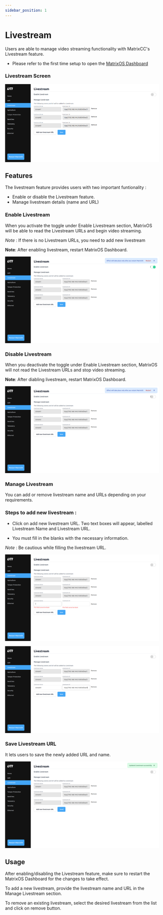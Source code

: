 ```yaml
---
sidebar_position: 1
---
```


# Livestream

Users are able to manage video streaming functionality with MatrixCC's Livestream feature.

- Please refer to the first time setup to open the [MatrixOS Dashboard](/matrix-os/getting-started/first-time-setup.md)

### Livestream Screen

![Livestream-Screen](img/Livestream-screen.png)

## Features
  
The livestream feature provides users with two important funtionality :

- Enable or disable the Livestream feature.
- Manage livestream details (name and URL)



### Enable Livestream

When you activate the toggle under Enable Livestream section, MatrixOS will be able to read the Livestream URLs and begin video streaming.


*Note* : If there is no Livestream URLs, you need to add new livestream   

**Note**: After enabling livestream, restart MatrixOS Dashboard. 

![Enable Livestream](img/Livestream-enabled.png)

### Disable Livestream

When you deactivate the toggle under Enable Livestream section, MatrixOS will not read the Livestream URLs and stop video streaming.

**Note**: After diabling livestream, restart MatrixOS Dashboard. 

![Disable Livestream](img/Livestream-disabled.png)

### Manage Livestream

You can add or remove livestream name and URLs depending on your requirements.

### Steps to add new livestream :

  - Click on add new livestream URL. Two text boxes will appear, labelled Livestream Name and Livestream URL.

  - You must fill in the blanks with the necessary information.

  
*Note* : Be cautious while filling the livestream URL.

![Add Livestream URL](img/add-new-livestream-url.png)

![Livestream URL Added](img/new-livestream-added.png)

### Save Livestream URL

It lets users to save the newly added URL and name.

![Add Livestream URL](img/Livestream-saved.png)

## Usage

After enabling/disabling the Livestream feature, make sure to restart the MatrixOS Dashboard for the changes to take effect.

To add a new livestream, provide the livestream name and URL in the Manage Livestream section.

To remove an existing livestream, select the desired livestream from the list and click on remove button.
